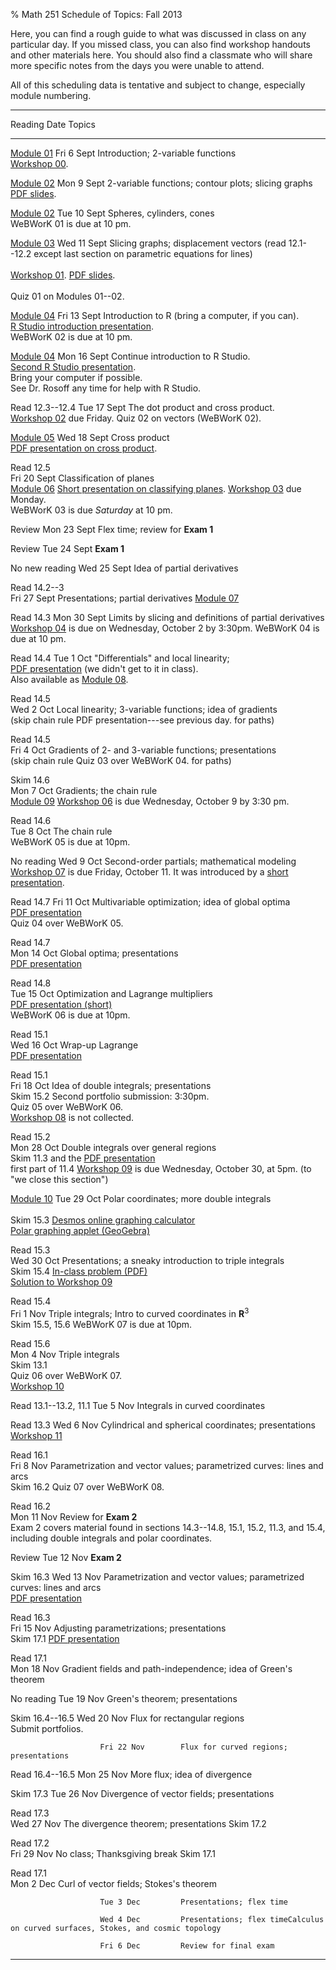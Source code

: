 % Math 251 Schedule of Topics: Fall 2013 

Here, you can find a rough guide to what was discussed in class on any
particular day. If you missed class, you can also find workshop handouts
and other materials here. You should also find a classmate who will share
more specific notes from the days you were unable to attend.

All of this scheduling data is tentative and subject to change, especially
module numbering.

-------------------------------------------------------------------------------------------
Reading                  Date           Topics 
------------------    --------------    ---------------------------------------------------
[Module 01][m01]      Fri 6 Sept        Introduction; 2-variable functions <br />
                                          [Workshop 00][w00].
                                                                           
[Module 02][m02]      Mon 9 Sept        2-variable functions; contour plots; slicing graphs <br />
                                          [PDF slides][d01].
               
[Module 02][m02]      Tue 10 Sept       Spheres, cylinders, cones <br />
                                          WeBWorK 01 is due at 10 pm.
                                          
[Module 03][m03]      Wed 11 Sept       Slicing graphs; displacement vectors (read 12.1--12.2 except last section on parametric equations for lines) <br />  
                                          [Workshop 01][w01]. [PDF slides][d02]. <br />  
                                          Quiz 01 on Modules 01--02.            
         
[Module 04][m04]      Fri 13 Sept       Introduction to R (bring a computer, if you can). <br />
                                          [R Studio introduction presentation][d03]. <br />
                                          WeBWorK 02 is due at 10 pm.
         
[Module 04][m04]      Mon 16 Sept       Continue introduction to R Studio. <br />
                                          [Second R Studio presentation][d04]. <br />
                                          Bring your computer if possible. <br />
                                          See Dr. Rosoff any time for help with R Studio.
                                                                                
Read 12.3--12.4       Tue 17 Sept       The dot product and cross product. <br />
                                          [Workshop 02][w02] due Friday.
                                          Quiz 02 on vectors (WeBWorK 02). 
                                                                                              
[Module 05][m05]      Wed 18 Sept       Cross product <br />
                                          [PDF presentation on cross product][d05].
                                                                                      
Read 12.5 <br />      Fri 20 Sept       Classification of planes <br />
  [Module 06][m06]                        [Short presentation on classifying planes][d06].
                                          [Workshop 03][w03] due Monday. <br />
                                          WeBWorK 03 is due *Saturday* at 10 pm.

Review                Mon 23 Sept       Flex time; review for **Exam 1**
                                          
Review                Tue 24 Sept       **Exam 1**
                                          
No new reading        Wed 25 Sept       Idea of partial derivatives
                                                                                
Read 14.2--3 <br />   Fri 27 Sept       Presentations; partial derivatives
  [Module 07][m07]                                                                                
                                                                                
Read 14.3             Mon 30 Sept       Limits by slicing and definitions of partial derivatives<br />
                                          [Workshop 04][w04] is due on Wednesday, October 2 by 3:30pm.
                                          WeBWorK 04 is due at 10 pm.

Read 14.4             Tue 1 Oct         "Differentials" and local linearity;<br />
                                          [PDF presentation][d07] (we didn't get to it in class). <br />
                                          Also available as [Module 08][m08].

Read 14.5 <br />      Wed 2 Oct         Local linearity; 3-variable functions; idea of gradients <br />
  (skip chain rule                        PDF presentation---see previous day.
  for paths)

Read 14.5 <br />      Fri 4 Oct         Gradients of 2- and 3-variable functions; presentations <br />
  (skip chain rule                        Quiz 03 over WeBWorK 04.
  for paths)

Skim 14.6 <br />      Mon 7 Oct         Gradients; the chain rule <br />
  [Module 09][m09]                        [Workshop 06][w06] is due Wednesday, October 9 by 3:30 pm.

Read 14.6 <br />      Tue 8 Oct         The chain rule <br />
                                          WeBWorK 05 is due at 10pm.
                                                                                
No reading            Wed 9 Oct         Second-order partials; mathematical modeling <br />
                                          [Workshop 07][w07] is due Friday, October 11. It was introduced by a [short presentation][d08].

Read 14.7             Fri 11 Oct        Multivariable optimization; idea of global optima<br />
                                          [PDF presentation][d09] <br />
                                          Quiz 04 over WeBWorK 05.

Read 14.7 <br />      Mon 14 Oct        Global optima; presentations <br />
                                          [PDF presentation][d10]
             

Read 14.8 <br />      Tue 15 Oct        Optimization and Lagrange multipliers <br />
                                          [PDF presentation (short)][d11] <br />
                                          WeBWorK 06 is due at 10pm.                    
                                                                                                                              
Read 15.1 <br />      Wed 16 Oct        Wrap-up Lagrange<br />
                                          [PDF presentation][d12]

                                                                                
Read 15.1 <br />      Fri 18 Oct        Idea of double integrals; presentations <br />
Skim 15.2                                 Second portfolio submission: 3:30pm. <br />
                                          Quiz 05 over WeBWorK 06. <br />
                                          [Workshop 08][w08] is not collected.

                                                                                                           
Read 15.2 <br />      Mon 28 Oct        Double integrals over general regions <br />
Skim 11.3 and the                         [PDF presentation][d13] <br />
first part of 11.4                        [Workshop 09][w09] is due Wednesday, October 30, at 5pm.
(to "we close this
section")

[Module 10][m10]        Tue 29 Oct      Polar coordinates; more double integrals <br />
 <br />Skim 15.3                          [Desmos online graphing calculator](http://www.desmos.com/calculator) <br />
                                          [Polar graphing applet (GeoGebra)](http://geogebratube.org/student/m31480)

Read 15.3 <br />        Wed 30 Oct      Presentations; a sneaky introduction to triple integrals <br />
Skim 15.4                                 [In-class problem (PDF)][d14] <br />
                                          [Solution to Workshop 09][w09sol]

Read 15.4 <br />        Fri 1 Nov       Triple integrals; Intro to curved coordinates in $\mathbf{R}^3$ <br />
Skim 15.5, 15.6                           WeBWorK 07 is due at 10pm.                                      

Read 15.6 <br />        Mon 4 Nov       Triple integrals <br />
Skim 13.1 <br />                          Quiz 06 over WeBWorK 07. <br />
                                          [Workshop 10][w10]

Read 13.1--13.2, 11.1   Tue 5 Nov       Integrals in curved coordinates
                                          
Read 13.3               Wed 6 Nov       Cylindrical and spherical coordinates; presentations <br />
                                          [Workshop 11][w11]
                                                                                                                                                  
Read 16.1 <br />        Fri 8 Nov       Parametrization and vector values; parametrized curves: lines and arcs <br />
Skim 16.2                                 Quiz 07 over WeBWorK 08. <br />

Read 16.2 <br />        Mon 11 Nov      Review for **Exam 2** <br />
                                          Exam 2 covers material found in sections 14.3--14.8, 15.1, 15.2, 11.3, and 15.4, including double integrals and polar coordinates.
                                          
Review                  Tue 12 Nov        **Exam 2** <br />
                                          
Skim 16.3               Wed 13 Nov      Parametrization and vector values; parametrized curves: lines and arcs <br />
                                          [PDF presentation][d15]
                                                                                
Read 16.3 <br />        Fri 15 Nov      Adjusting parametrizations; presentations <br />
Skim 17.1                                 [PDF presentation][d16]

Read 17.1 <br />        Mon 18 Nov        Gradient fields and path-independence; idea of Green's theorem 
                                                                                
No reading              Tue 19 Nov        Green's theorem; presentations 
                                                                                                                      
Skim 16.4--16.5         Wed 20 Nov        Flux for rectangular regions <br />
                                            Submit portfolios.
                                                                                
                        Fri 22 Nov        Flux for curved regions; presentations
                                                                                                                      
Read 16.4--16.5         Mon 25 Nov        More flux; idea of divergence
                                                                                
Skim 17.3               Tue 26 Nov        Divergence of vector fields; presentations
                                          
Read 17.3 <br />        Wed 27 Nov        The divergence theorem; presentations
Skim 17.2

Read 17.2 <br />        Fri 29 Nov        No class; Thanksgiving break
Skim 17.1

Read 17.1 <br />        Mon 2 Dec         Curl of vector fields; Stokes's theorem
                                                                                
                        Tue 3 Dec         Presentations; flex time
                                                                                                                      
                        Wed 4 Dec         Presentations; flex timeCalculus on curved surfaces, Stokes, and cosmic topology
                                                                                
                        Fri 6 Dec         Review for final exam
---------------------------------------------------------------------------------------------

[m01]: modules/01/Module.html
[m02]: modules/02/Module.html
[m03]: modules/03/Module.html
[m04]: modules/04/Module.html
[m05]: modules/05/Module.html
[m06]: modules/06/Module.html
[m07]: modules/07/Module.html
[m08]: modules/08/Module.html
[m09]: modules/09/Module.html
[m10]: modules/10/Module.html
[m11]: modules/11/Module.html
[m12]: modules/12/Module.html
[m13]: modules/13/Module.html
[m14]: modules/14/Module.html
[m15]: modules/15/Module.html
[m16]: modules/16/Module.html

[w00]: workshops/00/Workshop.pdf
[w01]: workshops/01/Workshop.pdf
[w02]: workshops/02/Workshop.pdf
[w03]: workshops/03/Workshop.pdf
[w04]: workshops/04/Workshop.pdf
[w05]: workshops/05/Workshop.pdf
[w06]: workshops/06/Workshop.pdf
[w07]: workshops/07/Workshop.pdf
[w08]: workshops/08/Workshop.pdf
[w09]: workshops/09/Workshop.pdf
[w09sol]: workshops/09/Workshop-solution.pdf
[w10]: workshops/10/Workshop.pdf
[w11]: workshops/11/Workshop.pdf
[w12]: workshops/12/Workshop.pdf
[w13]: workshops/13/Workshop.pdf
[w14]: workshops/14/Workshop.pdf
[w15]: workshops/15/Workshop.pdf
[w16]: workshops/16/Workshop.pdf

[d01]: decks/01/Deck.pdf
[d02]: decks/02/Deck.pdf
[d03]: decks/03/Deck.pdf
[d04]: decks/04/Deck.pdf
[d05]: decks/05/Deck.pdf
[d06]: decks/06/Deck.pdf
[d07]: decks/07/Deck.pdf
[d08]: decks/08/Deck.pdf
[d09]: decks/09/Deck.pdf
[d10]: decks/10/Deck.pdf
[d11]: decks/11/Deck.pdf
[d12]: decks/12/Deck.pdf
[d13]: decks/13/Deck.pdf
[d14]: decks/14/Deck.pdf
[d15]: decks/15/Deck.pdf
[d16]: decks/16/Deck.pdf
